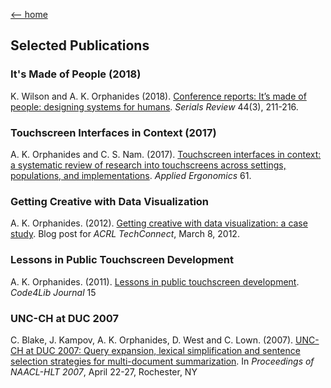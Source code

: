 [<-- home](/portfolio)

## Selected Publications

### It's Made of People (2018)

K. Wilson and A. K. Orphanides (2018). [Conference reports: It’s made of people: designing systems for humans](./images/made-of-people.pdf). *Serials Review* 44(3), 211-216.

### Touchscreen Interfaces in Context (2017)

A. K. Orphanides and C. S. Nam. (2017). [Touchscreen interfaces in context: a systematic review of research into touchscreens across settings, populations, and implementations](./images/touchscreen-ergonomics.pdf). *Applied Ergonomics* 61.

### Getting Creative with Data Visualization

A. K. Orphanides. (2012). [Getting creative with data visualization: a case study](http://web.archive.org/web/20151216133552/https://acrl.ala.org/techconnect/post/getting-creative-with-data-visualization-a-case-study/). Blog post for *ACRL TechConnect*, March 8, 2012.

### Lessons in Public Touchscreen Development

A. K. Orphanides. (2011). [Lessons in public touchscreen development](https://journal.code4lib.org/articles/5832). *Code4Lib Journal* 15

### UNC-CH at DUC 2007

C. Blake, J. Kampov, A. K. Orphanides, D. West and C. Lown. (2007). [UNC-CH at DUC 2007: Query expansion, lexical simplification and sentence selection strategies for multi-document summarization](./images/unc-ch.blake.final.pdf). In *Proceedings of NAACL-HLT 2007*, April 22-27, Rochester, NY
